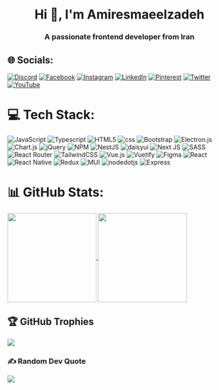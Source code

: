<h1 align="center">Hi 👋, I'm Amiresmaeelzadeh</h1>
<h3 align="center">A passionate frontend developer from Iran</h3>

## 🌐 Socials:
[![Discord](https://img.shields.io/badge/Discord-%237289DA.svg?logo=discord&logoColor=white)](htttps://discord.gg/emiroow) [![Facebook](https://img.shields.io/badge/Facebook-%231877F2.svg?logo=Facebook&logoColor=white)](https://facebook.com/emiroow) [![Instagram](https://img.shields.io/badge/Instagram-%23E4405F.svg?logo=Instagram&logoColor=white)](https://instagram.com/emiroow) [![LinkedIn](https://img.shields.io/badge/LinkedIn-%230077B5.svg?logo=linkedin&logoColor=white)](https://linkedin.com/in/aemiroow) [![Pinterest](https://img.shields.io/badge/Pinterest-%23E60023.svg?logo=Pinterest&logoColor=white)](https://pinterest.com/emiroow) [![Twitter](https://img.shields.io/badge/Twitter-%231DA1F2.svg?logo=Twitter&logoColor=white)](https://twitter.com/aemiroow) [![YouTube](https://img.shields.io/badge/YouTube-%23FF0000.svg?logo=YouTube&logoColor=white)](https://youtube.com/c/emiroow) 

# 💻 Tech Stack:
 ![JavaScript](https://img.shields.io/badge/javascript-%23323330.svg?style=for-the-badge&logo=javascript&logoColor=%23F7DF1E) ![Typescript](https://img.shields.io/badge/Typescript-3178C6?style=for-the-badge&logo=typescript&logoColor=white) ![HTML5](https://img.shields.io/badge/html5-%23E34F26.svg?style=for-the-badge&logo=html5&logoColor=white) ![css](https://img.shields.io/badge/css-1572B6?style=for-the-badge&logo=css3&logoColor=white) ![Bootstrap](https://img.shields.io/badge/bootstrap-%23563D7C.svg?style=for-the-badge&logo=bootstrap&logoColor=white) ![Electron.js](https://img.shields.io/badge/Electron-191970?style=for-the-badge&logo=Electron&logoColor=white) ![Chart.js](https://img.shields.io/badge/chart.js-F5788D.svg?style=for-the-badge&logo=chart.js&logoColor=white) ![jQuery](https://img.shields.io/badge/jquery-%230769AD.svg?style=for-the-badge&logo=jquery&logoColor=white) ![NPM](https://img.shields.io/badge/NPM-%23000000.svg?style=for-the-badge&logo=npm&logoColor=white) ![NestJS](https://img.shields.io/badge/nestjs-%23E0234E.svg?style=for-the-badge&logo=nestjs&logoColor=white) ![daisyui](https://img.shields.io/badge/daisyui-1AD1A5?style=for-the-badge&logo=daisyui&logoColor=white) ![Next JS](https://img.shields.io/badge/Next-black?style=for-the-badge&logo=next.js&logoColor=white) ![SASS](https://img.shields.io/badge/SASS-hotpink.svg?style=for-the-badge&logo=SASS&logoColor=white) ![React Router](https://img.shields.io/badge/React_Router-CA4245?style=for-the-badge&logo=react-router&logoColor=white) ![TailwindCSS](https://img.shields.io/badge/tailwindcss-%2338B2AC.svg?style=for-the-badge&logo=tailwind-css&logoColor=white) ![Vue.js](https://img.shields.io/badge/vuejs-%2335495e.svg?style=for-the-badge&logo=vuedotjs&logoColor=%234FC08D) ![Vuetify](https://img.shields.io/badge/Vuetify-1867C0?style=for-the-badge&logo=vuetify&logoColor=AEDDFF) 	![Figma](https://img.shields.io/badge/figma-%23F24E1E.svg?style=for-the-badge&logo=figma&logoColor=white) ![React](https://img.shields.io/badge/react-%2320232a.svg?style=for-the-badge&logo=react&logoColor=%2361DAFB) ![React Native](https://img.shields.io/badge/react_native-%2320232a.svg?style=for-the-badge&logo=react&logoColor=%2361DAFB) ![Redux](https://img.shields.io/badge/redux-%23593d88.svg?style=for-the-badge&logo=redux&logoColor=white) ![MUI](https://img.shields.io/badge/mui-007FFF?style=for-the-badge&logo=mui&logoColor=white) ![nodedotjs](https://img.shields.io/badge/nodedotjs-gray?style=for-the-badge&logo=nodedotjs) ![Express](https://img.shields.io/badge/Express-black?style=for-the-badge&logo=express)
# 📊 GitHub Stats:

<a href="https://github.com/anuraghazra/github-readme-stats">
  <img height=200 align="center" src="https://github-readme-stats.vercel.app/api/top-langs/?username=emiroow&layout=donut&theme=radical&card_width=450px" />
</a>
<a href="https://github.com/anuraghazra/convoychat">
  <img height=200 align="center" src="https://github-readme-stats.vercel.app/api?username=emiroow&show_icons=true&theme=radical&card_width=450px" />
</a>

## 🏆 GitHub Trophies
![](https://github-profile-trophy.vercel.app/?username=emiroow&theme=radical&no-frame=false&no-bg=false&margin-w=4)

### ✍️ Random Dev Quote
![](https://quotes-github-readme.vercel.app/api?type=horizontal&theme=radical)
